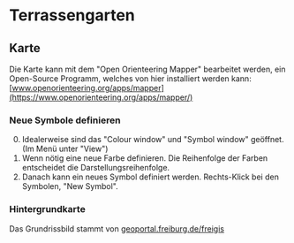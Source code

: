 # Terrassengarten

## Karte

Die Karte kann mit dem "Open Orienteering Mapper" bearbeitet werden, ein Open-Source Programm, welches von hier installiert werden kann: [www.openorienteering.org/apps/mapper](https://www.openorienteering.org/apps/mapper/)

### Neue Symbole definieren

0. Idealerweise sind das "Colour window" und "Symbol window" geöffnet. (Im Menü unter "View")
1. Wenn nötig eine neue Farbe definieren. Die Reihenfolge der Farben entscheidet die Darstellungsreihenfolge.
2. Danach kann ein neues Symbol definiert werden. Rechts-Klick bei den Symbolen, "New Symbol".

### Hintergrundkarte

Das Grundrissbild stammt von [geoportal.freiburg.de/freigis](https://geoportal.freiburg.de/freigis/)
